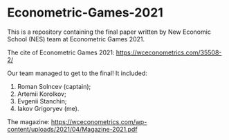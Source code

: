 # Econometric-Games-2021
This is a repository containing the final paper written by New Economic School (NES) team at Econometric Games 2021.

The cite of Econometric Games 2021: https://wceconometrics.com/35508-2/

Our team managed to get to the final! It included:
1. Roman Solncev (captain);
2. Artemii Korolkov;
3. Evgenii Stanchin;
4. Iakov Grigoryev (me).

The magazine: https://wceconometrics.com/wp-content/uploads/2021/04/Magazine-2021.pdf
